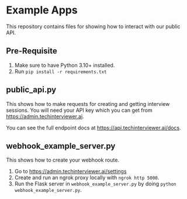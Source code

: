 # Example Apps

This repository contains files for showing how to interact with our public API.

## Pre-Requisite

1. Make sure to have Python 3.10+ installed.
2. Run `pip install -r requirements.txt`

## public_api.py

This shows how to make requests for creating and getting interview sessions. You will need your API key which you can get from https://admin.techinterviewer.ai.

You can see the full endpoint docs at https://api.techinterviewer.ai/docs.

## webhook_example_server.py

This shows how to create your webhook route. 
1. Go to https://admin.techinterviewer.ai/settings
2. Create and run an ngrok proxy locally with `ngrok http 5000`. 
3. Run the Flask server in `webhook_example_server.py` by doing `python webhook_example_server.py`. 